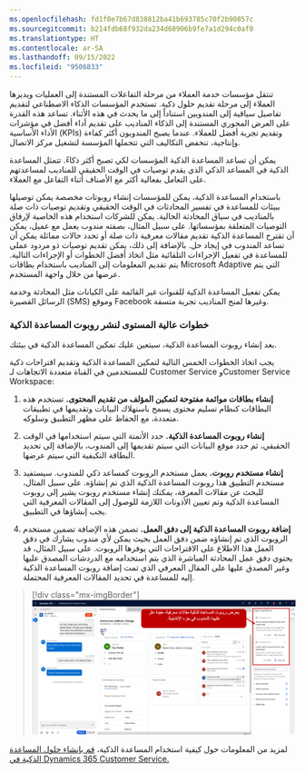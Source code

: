 ```yaml
---
ms.openlocfilehash: fd1f0e7b67d838812ba41b693785c70f2b90857c
ms.sourcegitcommit: b214fdb68f932da234d60906b9fe7a1d294c0af0
ms.translationtype: HT
ms.contentlocale: ar-SA
ms.lasthandoff: 09/15/2022
ms.locfileid: "9506833"
---
```

تنتقل مؤسسات خدمة العملاء من مرحلة التفاعلات المستندة إلى العمليات ويديرها العملاء إلى مرحلة تقديم حلول ذكية. تستخدم المؤسسات الذكاء الاصطناعي لتقديم تفاصيل سياقية إلى المندوبين استناداً إلى ما يحدث في هذه الأثناء. تساعد هذه القدرة على العرض المحوري المستندة إلى الذكاء المناديب على تقديم أداء أفضل في مؤشرات الأداء الأساسية (KPIs) وتقديم تجربة أفضل للعملاء. عندما يصبح المندوبون أكثر كفاءة وإنتاجية، تنخفض التكاليف التي تتحملها المؤسسة لتشغيل مركز الاتصال.

يمكن أن تساعد المساعدة الذكية المؤسسات لكي تصبح أكثر ذكاءً. تتمثل المساعدة الذكية في المساعد الذكي الذي يقدم توصيات في الوقت الحقيقي للمناديب لمساعدتهم على التعامل بفعالية أكثر مع الأصناف أثناء التفاعل مع العملاء.

باستخدام المساعدة الذكية، يمكن للمؤسسات إنشاء روبوتات مخصصة يمكن توصيلها ببيئات للمساعدة في تفسير المحادثات في الوقت الحقيقي وتقديم توصيات ذات صلة بالمناديب في سياق المحادثة الحالية. يمكن للشركات استخدام هذه الخاصية لإرفاق التوصيات المتعلقة بمؤسساتها. على سبيل المثال، بصفته مندوب يعمل مع عميل، يمكن أن تقترح المساعدة الذكية تقديم مقالات معرفية ذات صلة أو تحدد حالات مماثلة يمكن أن تساعد المندوب في إيجاد حل. بالإضافة إلى ذلك، يمكن تقديم توصيات ذو مردود عملي للمساعدة في تفعيل الإجراءات التلقائية مثل اتخاذ أفضل الخطوات أو الإجراءات التالية. يتم تقديم المعلومات إلى المناديب باستخدام بطاقات Microsoft Adaptive التي يتم عرضها من خلال واجهة المستخدم.

يمكن تفعيل المساعدة الذكية للقنوات غير القائمة على الكيانات مثل المحادثة وخدمة الرسائل القصيرة (SMS) وموقع Facebook وغيرها لمنح المناديب تجربة متسقة.

### <a name="high-level-steps-to-deploy-a-smart-assist-bot"></a>خطوات عالية المستوى لنشر روبوت المساعدة الذكية

بعد إنشاء روبوت المساعدة الذكية، سيتعين عليك تمكين المساعدة الذكية في بيئتك.

يجب اتخاذ الخطوات الخمس التالية لتمكين المساعدة الذكية وتقديم اقتراحات ذكية للمستخدمين في القناة متعددة الاتجاهات لـ Customer Service وCustomer Service Workspace:

1. **إنشاء بطاقات موائمة مفتوحة لتمكين المؤلف من تقديم المحتوى.** تستخدم هذه البطاقات كنظام تسليم محتوى يسمح باستهلاك البيانات وتقديمها في تطبيقات متعددة، مع الحفاظ على مظهر التطبيق وسلوكه.

1. **إنشاء روبوت المساعدة الذكية.** حدد الأتمتة التي سيتم استخدامها في الوقت الحقيقي، ثم حدد موقع البيانات التي سيتم تقديمها إلى المندوب، بالإضافة إلى تحديد البطاقة التكيفية التي سيتم عرضها.

1. **إنشاء مستخدم روبوت.** يعمل مستخدم الروبوت كمساعد ذكي للمندوب. سيستفيد مستخدم التطبيق هذا روبوت المساعدة الذكية الذي تم إنشاؤه. على سبيل المثال، للبحث عن مقالات المعرفة، يمكنك إنشاء مستخدم روبوت يشير إلى روبوت المساعدة الذكية وتم تعيين الأذونات اللازمة للوصول إلى المقالات المعرفية التي يجب إنشاؤها في التطبيق.

1. **إضافة روبوت المساعدة الذكية إلى دفق العمل.** تضمن هذه الإضافة تضمين مستخدم الروبوت الذي تم إنشاؤه ضمن دفق العمل بحيث يمكن لأي مندوب يشارك في دفق العمل هذا الاطلاع على الاقتراحات التي يوفرها الروبوت. على سبيل المثال، قد يحتوي دفق عمل المحادثة المباشرة الذي يتم استخدامه مع الدردشات المصدق عليها وغير المصدق عليها على المقال المعرفي الذي تمت إضافة روبوت المساعدة الذكية إليه للمساعدة في تحديد المقالات المعرفية المحتملة.

> [!div class="mx-imgBorder"]
> [![يتم تقديم مقالات مفيدة محتملة تم العثور عليها بواسطة روبوت المساعدة الذكية إلى المندوب في جزء الإنتاجية.](../media/5-1.png)](../media/5-1.png#lightbox)

لمزيد من المعلومات حول كيفية استخدام المساعدة الذكية، [قم بإنشاء حلول المساعدة الذكية في Dynamics 365 Customer Service.](/training/modules/create-smart-assist-omnichannel/)
